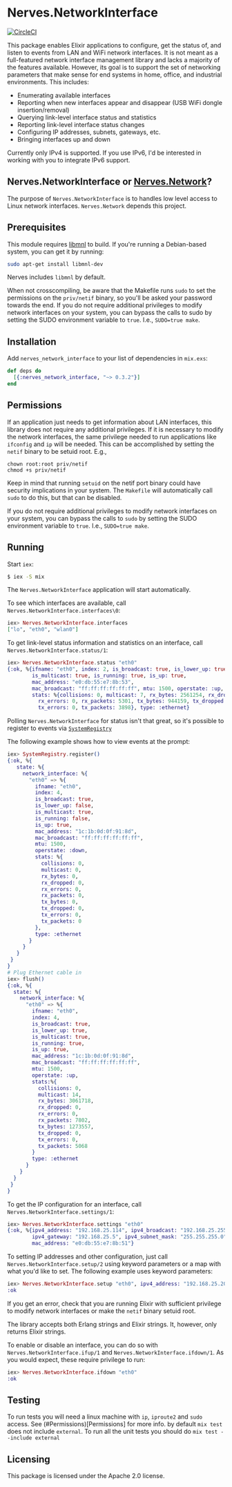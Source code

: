 # Nerves.NetworkInterface
[![CircleCI](https://circleci.com/gh/nerves-project/nerves_network_interface.svg?style=svg)](https://circleci.com/gh/nerves-project/nerves_network_interface)

This package enables Elixir applications to configure, get the status of,
and listen to events from LAN and WiFi network interfaces. It is not meant
as a full-featured network interface management library and lacks a majority
of the features available. However, its goal is to support the set of
networking parameters that make sense for end systems in home, office, and
industrial environments. This includes:

 * Enumerating available interfaces
 * Reporting when new interfaces appear and disappear (USB WiFi dongle insertion/removal)
 * Querying link-level interface status and statistics
 * Reporting link-level interface status changes
 * Configuring IP addresses, subnets, gateways, etc.
 * Bringing interfaces up and down

Currently only IPv4 is supported. If you use IPv6, I'd be interested in
working with you to integrate IPv6 support.

## Nerves.NetworkInterface or [Nerves.Network](https://github.com/nerves-project/nerves_network)?

The purpose of `Nerves.NetworkInterface` is to handles low level access to Linux
network interfaces. `Nerves.Network` depends this project.

## Prerequisites

This module requires [libmnl](http://netfilter.org/projects/libmnl/) to build.
If you're running a Debian-based system, you can get it by running:

```bash
sudo apt-get install libmnl-dev
```

Nerves includes `libmnl` by default.

When not crosscompiling, be aware that the Makefile runs `sudo` to set the
permissions on the `priv/netif` binary, so you'll be asked your password towards
the end. If you do not require additional privileges to modify network
interfaces on your system, you can bypass the calls to sudo by setting the
SUDO environment variable to `true`. I.e., `SUDO=true make`.

## Installation
Add `nerves_network_interface` to your list of dependencies in `mix.exs`:

```elixir
def deps do
  [{:nerves_network_interface, "~> 0.3.2"}]
end
```

## Permissions

If an application just needs to get information about LAN interfaces,
this library does not require any additional privileges. If it is necessary
to modify the network interfaces, the same privilege needed to run applications
like `ifconfig` and `ip` will be needed. This can be accomplished by setting
the `netif` binary to be setuid root. E.g.,

    chown root:root priv/netif
    chmod +s priv/netif

Keep in mind that running `setuid` on the netif port binary could have
security implications in your system. The `Makefile` will automatically call
`sudo` to do this, but that can be disabled.

If you do not require additional privileges to modify network
interfaces on your system, you can bypass the calls to `sudo` by setting the
SUDO environment variable to `true`. I.e., `SUDO=true make`.

## Running

Start `iex`:

```bash
$ iex -S mix
```

The `Nerves.NetworkInterface` application will start automatically.

To see which interfaces are available, call `Nerves.NetworkInterface.interfaces\0`:

```elixir
iex> Nerves.NetworkInterface.interfaces
["lo", "eth0", "wlan0"]
```

To get link-level status information and statistics on an interface, call
`Nerves.NetworkInterface.status/1`:

```elixir
iex> Nerves.NetworkInterface.status "eth0"
{:ok, %{ifname: "eth0", index: 2, is_broadcast: true, is_lower_up: true,
        is_multicast: true, is_running: true, is_up: true,
        mac_address: "e0:db:55:e7:8b:53",
        mac_broadcast: "ff:ff:ff:ff:ff:ff", mtu: 1500, operstate: :up,
        stats: %{collisions: 0, multicast: 7, rx_bytes: 2561254, rx_dropped: 0,
          rx_errors: 0, rx_packets: 5301, tx_bytes: 944159, tx_dropped: 0,
          tx_errors: 0, tx_packets: 3898}, type: :ethernet}
```

Polling `Nerves.NetworkInterface` for status isn't that great, so it's possible to
register to events via [`SystemRegistry`](https://github.com/nerves-project/system_registry)

The following example shows how to view events at the prompt:

```elixir
iex> SystemRegistry.register()
{:ok, %{
   state: %{
     network_interface: %{
       "eth0" => %{
         ifname: "eth0",
         index: 4,
         is_broadcast: true,
         is_lower_up: false,
         is_multicast: true,
         is_running: false,
         is_up: true,
         mac_address: "1c:1b:0d:0f:91:8d",
         mac_broadcast: "ff:ff:ff:ff:ff:ff",
         mtu: 1500,
         operstate: :down,
         stats: %{
           collisions: 0,
           multicast: 0,
           rx_bytes: 0,
           rx_dropped: 0,
           rx_errors: 0,
           rx_packets: 0,
           tx_bytes: 0,
           tx_dropped: 0,
           tx_errors: 0,
           tx_packets: 0
         },
         type: :ethernet
       }
     }
   }
 }
}
# Plug Ethernet cable in
iex> flush()
{:ok, %{
  state: %{
    network_interface: %{
      "eth0" => %{
        ifname: "eth0",
        index: 4,
        is_broadcast: true,
        is_lower_up: true,
        is_multicast: true,
        is_running: true,
        is_up: true,
        mac_address: "1c:1b:0d:0f:91:8d",
        mac_broadcast: "ff:ff:ff:ff:ff:ff",
        mtu: 1500,
        operstate: :up,
        stats:%{
          collisions: 0,
          multicast: 14,
          rx_bytes: 3061718,
          rx_dropped: 0,
          rx_errors: 0,
          rx_packets: 7802,
          tx_bytes: 1273557,
          tx_dropped: 0,
          tx_errors: 0,
          tx_packets: 5068
        }
        type: :ethernet
      }
    }
  }
 }
}
```

To get the IP configuration for an interface, call `Nerves.NetworkInterface.settings/1`:

```elixir
iex> Nerves.NetworkInterface.settings "eth0"
{:ok, %{ipv4_address: "192.168.25.114", ipv4_broadcast: "192.168.25.255",
        ipv4_gateway: "192.168.25.5", ipv4_subnet_mask: "255.255.255.0",
        mac_address: "e0:db:55:e7:8b:51"}
```

To setting IP addresses and other configuration, just call
`Nerves.NetworkInterface.setup/2` using keyword parameters or a map with what you'd like
to set. The following example uses keyword parameters:

```elixir
iex> Nerves.NetworkInterface.setup "eth0", ipv4_address: "192.168.25.200", ipv4_subnet_mask: "255.255.255.0")
:ok
```

If you get an error, check that you are running Elixir with sufficient privilege
to modify network interfaces or make the `netif` binary setuid root.

The library accepts both Erlang strings and Elixir strings. It,
however, only returns Elixir strings.

To enable or disable an interface, you can do so with `Nerves.NetworkInterface.ifup/1` and
`Nerves.NetworkInterface.ifdown/1`. As you would expect, these require privilege to run:

```elixir
iex> Nerves.NetworkInterface.ifdown "eth0"
:ok
```

## Testing
To run tests you will need a linux machine with `ip`, `iproute2` and `sudo` access. See (#Permissions)[Permissions] for more info.
by default `mix test` does not include `external`. To run all the unit tests you should do `mix test --include external`

## Licensing

This package is licensed under the Apache 2.0 license.
